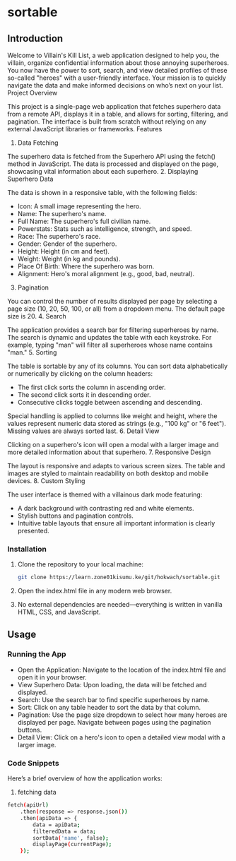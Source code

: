 # sortable

## Introduction

Welcome to Villain's Kill List, a web application designed to help you, the villain, organize confidential information about those annoying superheroes. You now have the power to sort, search, and view detailed profiles of these so-called "heroes" with a user-friendly interface. Your mission is to quickly navigate the data and make informed decisions on who’s next on your list.
Project Overview

This project is a single-page web application that fetches superhero data from a remote API, displays it in a table, and allows for sorting, filtering, and pagination. The interface is built from scratch without relying on any external JavaScript libraries or frameworks.
Features
1. Data Fetching

The superhero data is fetched from the Superhero API using the fetch() method in JavaScript. The data is processed and displayed on the page, showcasing vital information about each superhero.
2. Displaying Superhero Data

The data is shown in a responsive table, with the following fields:

- Icon: A small image representing the hero.
- Name: The superhero's name.
- Full Name: The superhero's full civilian name.
- Powerstats: Stats such as intelligence, strength, and speed.
- Race: The superhero's race.
- Gender: Gender of the superhero.
- Height: Height (in cm and feet).
- Weight: Weight (in kg and pounds).
- Place Of Birth: Where the superhero was born.
- Alignment: Hero's moral alignment (e.g., good, bad, neutral).

3. Pagination

You can control the number of results displayed per page by selecting a page size (10, 20, 50, 100, or all) from a dropdown menu. The default page size is 20.
4. Search

The application provides a search bar for filtering superheroes by name. The search is dynamic and updates the table with each keystroke. For example, typing "man" will filter all superheroes whose name contains "man."
5. Sorting

The table is sortable by any of its columns. You can sort data alphabetically or numerically by clicking on the column headers:

- The first click sorts the column in ascending order.
- The second click sorts it in descending order.
- Consecutive clicks toggle between ascending and descending.

Special handling is applied to columns like weight and height, where the values represent numeric data stored as strings (e.g., "100 kg" or "6 feet"). Missing values are always sorted last.
6. Detail View

Clicking on a superhero's icon will open a modal with a larger image and more detailed information about that superhero.
7. Responsive Design

The layout is responsive and adapts to various screen sizes. The table and images are styled to maintain readability on both desktop and mobile devices.
8. Custom Styling

The user interface is themed with a villainous dark mode featuring:

- A dark background with contrasting red and white elements.
- Stylish buttons and pagination controls.
- Intuitive table layouts that ensure all important information is clearly presented.

### Installation

1. Clone the repository to your local machine:
    ```bash
    git clone https://learn.zone01kisumu.ke/git/hokwach/sortable.git
    ```
2.  Open the index.html file in any modern web browser.

3. No external dependencies are needed—everything is written in vanilla HTML, CSS, and JavaScript.

## Usage
### Running the App

- Open the Application: Navigate to the location of the index.html file and open it in your browser.
- View Superhero Data: Upon loading, the data will be fetched and displayed.
- Search: Use the search bar to find specific superheroes by name.
- Sort: Click on any table header to sort the data by that column.
- Pagination: Use the page size dropdown to select how many heroes are displayed per page. Navigate between pages using the pagination buttons.
- Detail View: Click on a hero's icon to open a detailed view modal with a larger image.

### Code Snippets

Here’s a brief overview of how the application works:

1. fetching data
```bash
fetch(apiUrl)
    .then(response => response.json())
    .then(apiData => {
        data = apiData;
        filteredData = data;
        sortData('name', false);
        displayPage(currentPage);
    });
```

